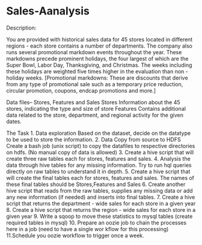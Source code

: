 # Sales-Aanalysis

Description:

You are provided with historical sales data for 45 stores located in different regions - each store contains a number of departments. The company also runs several promotional markdown events throughout the year. These markdowns precede prominent holidays, the four largest of which are the Super Bowl, Labor Day, Thanksgiving, and Christmas. The weeks including these holidays are weighted five times higher in the evaluation than non - holiday weeks.
[Promotional markdowns: These are discounts that derive from any type of promotional sale such as a temporary price reduction, circular promotion, coupons, endcap promotions and more.]

Data files–
Stores, Features and Sales
Stores
Information about the 45 stores, indicating the type and size of store
Features
Contains additional data related to the store, department, and regional activity for the given dates.


The Task
1.
Data exploration
Based on the dataset, decide on the datatype to be used to store the information.
2.
Data Copy from source to HDFS
Create a bash job (unix script) to copy the datafiles to respective directories on hdfs. (No manual copy of data is allowed)
3.
Create a hive script that will create three raw tables each for stores, features and sales.
4.
Analysis the data through hive tables for any missing information. Try to run hql queries directly on raw tables to understand it in depth.
5.
Create a hive script that will create the final tables each for stores, features and sales.
The names of these final tables should be
Stores,Features and Sales
6.
Create another hive script that reads from the raw tables, supplies any missing data or add any new information (if needed) and inserts into final tables.
7.
Create a hive script that returns the department - wide sales for each store in a given year
8.
Create a hive script that returns the region - wide sales for each store in a given year
9.
Write a sqoop to move these statistics to mysql tables (create required tables in mysql)
10.
Prepare an oozie job to chain the processes here in a job (need to have a single wor kflow for this processing)
11.Schedule you oozie workflow to trigger once a week.
